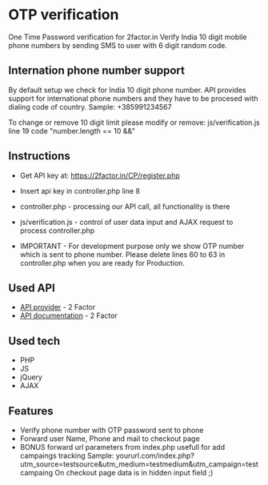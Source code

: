 # OTP verification

One Time Password verification for 2factor.in
Verify India 10 digit mobile phone numbers by sending SMS to user with 6 digit random code.

## Internation phone number support

By default setup we check for India 10 digit phone number.
API provides support for international phone numbers and they have to be procesed with dialing code of country.
Sample: +385991234567

To change or remove 10 digit limit please modify or remove:
js/verification.js line 19 code "number.length == 10 &&"

## Instructions

* Get API key at: https://2factor.in/CP/register.php
* Insert api key in controller.php line 8

* controller.php - processing our API call, all functionality is there
* js/verification.js - control of user data input and AJAX request to process controller.php

* IMPORTANT - For development purpose only we show OTP number which is sent to phone number. Please delete lines 60 to 63 in controller.php when you are ready for Production.


## Used API

* [API provider](https://2factor.in) - 2 Factor
* [API documentation](https://2fa.api-docs.io/v1/getting-started-with-2factor-api) - 2 Factor

## Used tech

* PHP
* JS
* jQuery
* AJAX

## Features

* Verify phone number with OTP password sent to phone
* Forward user Name, Phone and mail to checkout page
* BONUS forward url parameters from index.php usefull for add campaings tracking
Sample: yoururl.com/index.php?utm_source=testsource&utm_medium=testmedium&utm_campaign=testcampaing
On checkout page data is in hidden input field ;)